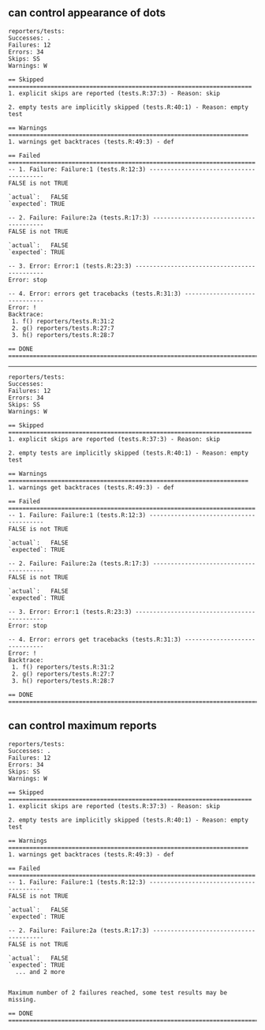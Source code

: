 ## can control appearance of dots

    reporters/tests: 
    Successes: .
    Failures: 12
    Errors: 34
    Skips: SS
    Warnings: W
    
    == Skipped =====================================================================
    1. explicit skips are reported (tests.R:37:3) - Reason: skip
    
    2. empty tests are implicitly skipped (tests.R:40:1) - Reason: empty test
    
    == Warnings ====================================================================
    1. warnings get backtraces (tests.R:49:3) - def
    
    == Failed ======================================================================
    -- 1. Failure: Failure:1 (tests.R:12:3) ----------------------------------------
    FALSE is not TRUE
    
    `actual`:   FALSE
    `expected`: TRUE 
    
    -- 2. Failure: Failure:2a (tests.R:17:3) ---------------------------------------
    FALSE is not TRUE
    
    `actual`:   FALSE
    `expected`: TRUE 
    
    -- 3. Error: Error:1 (tests.R:23:3) --------------------------------------------
    Error: stop
    
    -- 4. Error: errors get tracebacks (tests.R:31:3) ------------------------------
    Error: !
    Backtrace:
     1. f() reporters/tests.R:31:2
     2. g() reporters/tests.R:27:7
     3. h() reporters/tests.R:28:7
    
    == DONE ========================================================================

---

    reporters/tests: 
    Successes: 
    Failures: 12
    Errors: 34
    Skips: SS
    Warnings: W
    
    == Skipped =====================================================================
    1. explicit skips are reported (tests.R:37:3) - Reason: skip
    
    2. empty tests are implicitly skipped (tests.R:40:1) - Reason: empty test
    
    == Warnings ====================================================================
    1. warnings get backtraces (tests.R:49:3) - def
    
    == Failed ======================================================================
    -- 1. Failure: Failure:1 (tests.R:12:3) ----------------------------------------
    FALSE is not TRUE
    
    `actual`:   FALSE
    `expected`: TRUE 
    
    -- 2. Failure: Failure:2a (tests.R:17:3) ---------------------------------------
    FALSE is not TRUE
    
    `actual`:   FALSE
    `expected`: TRUE 
    
    -- 3. Error: Error:1 (tests.R:23:3) --------------------------------------------
    Error: stop
    
    -- 4. Error: errors get tracebacks (tests.R:31:3) ------------------------------
    Error: !
    Backtrace:
     1. f() reporters/tests.R:31:2
     2. g() reporters/tests.R:27:7
     3. h() reporters/tests.R:28:7
    
    == DONE ========================================================================

## can control maximum reports

    reporters/tests: 
    Successes: .
    Failures: 12
    Errors: 34
    Skips: SS
    Warnings: W
    
    == Skipped =====================================================================
    1. explicit skips are reported (tests.R:37:3) - Reason: skip
    
    2. empty tests are implicitly skipped (tests.R:40:1) - Reason: empty test
    
    == Warnings ====================================================================
    1. warnings get backtraces (tests.R:49:3) - def
    
    == Failed ======================================================================
    -- 1. Failure: Failure:1 (tests.R:12:3) ----------------------------------------
    FALSE is not TRUE
    
    `actual`:   FALSE
    `expected`: TRUE 
    
    -- 2. Failure: Failure:2a (tests.R:17:3) ---------------------------------------
    FALSE is not TRUE
    
    `actual`:   FALSE
    `expected`: TRUE 
      ... and 2 more
    
    
    Maximum number of 2 failures reached, some test results may be missing.
    
    == DONE ========================================================================

